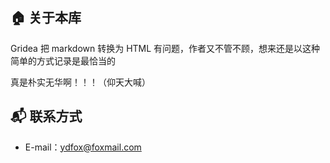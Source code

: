 ## 🏠 关于本库

Gridea 把 markdown 转换为 HTML 有问题，作者又不管不顾，想来还是以这种简单的方式记录是最恰当的

真是朴实无华啊！！！（仰天大喊）

## 📬 联系方式

- E-mail：ydfox@foxmail.com

